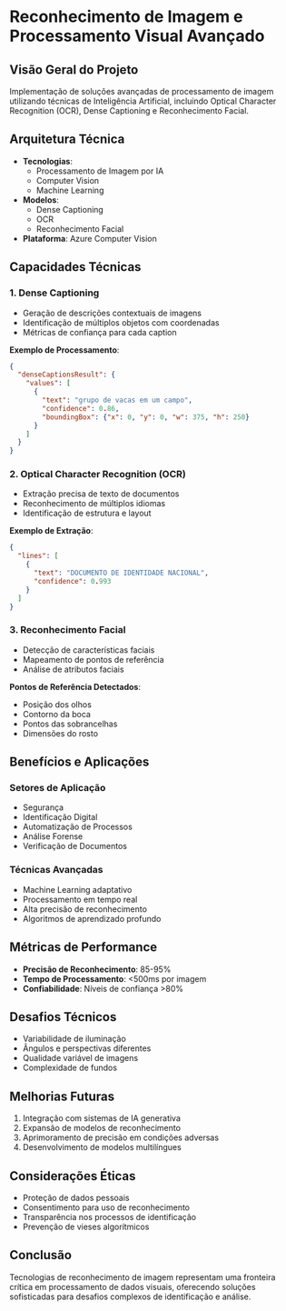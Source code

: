 # Reconhecimento de Imagem e Processamento Visual Avançado

## Visão Geral do Projeto
Implementação de soluções avançadas de processamento de imagem utilizando técnicas de Inteligência Artificial, incluindo Optical Character Recognition (OCR), Dense Captioning e Reconhecimento Facial.

## Arquitetura Técnica
- **Tecnologias**: 
  - Processamento de Imagem por IA
  - Computer Vision
  - Machine Learning
- **Modelos**: 
  - Dense Captioning
  - OCR
  - Reconhecimento Facial
- **Plataforma**: Azure Computer Vision

## Capacidades Técnicas

### 1. Dense Captioning
- Geração de descrições contextuais de imagens
- Identificação de múltiplos objetos com coordenadas
- Métricas de confiança para cada caption

**Exemplo de Processamento**:
```json
{
  "denseCaptionsResult": {
    "values": [
      {
        "text": "grupo de vacas em um campo",
        "confidence": 0.86,
        "boundingBox": {"x": 0, "y": 0, "w": 375, "h": 250}
      }
    ]
  }
}
```

### 2. Optical Character Recognition (OCR)
- Extração precisa de texto de documentos
- Reconhecimento de múltiplos idiomas
- Identificação de estrutura e layout

**Exemplo de Extração**:
```json
{
  "lines": [
    {
      "text": "DOCUMENTO DE IDENTIDADE NACIONAL",
      "confidence": 0.993
    }
  ]
}
```

### 3. Reconhecimento Facial
- Detecção de características faciais
- Mapeamento de pontos de referência
- Análise de atributos faciais

**Pontos de Referência Detectados**:
- Posição dos olhos
- Contorno da boca
- Pontos das sobrancelhas
- Dimensões do rosto

## Benefícios e Aplicações

### Setores de Aplicação
- Segurança
- Identificação Digital
- Automatização de Processos
- Análise Forense
- Verificação de Documentos

### Técnicas Avançadas
- Machine Learning adaptativo
- Processamento em tempo real
- Alta precisão de reconhecimento
- Algoritmos de aprendizado profundo

## Métricas de Performance
- **Precisão de Reconhecimento**: 85-95%
- **Tempo de Processamento**: <500ms por imagem
- **Confiabilidade**: Níveis de confiança >80%

## Desafios Técnicos
- Variabilidade de iluminação
- Ângulos e perspectivas diferentes
- Qualidade variável de imagens
- Complexidade de fundos

## Melhorias Futuras
1. Integração com sistemas de IA generativa
2. Expansão de modelos de reconhecimento
3. Aprimoramento de precisão em condições adversas
4. Desenvolvimento de modelos multilíngues

## Considerações Éticas
- Proteção de dados pessoais
- Consentimento para uso de reconhecimento
- Transparência nos processos de identificação
- Prevenção de vieses algorítmicos

## Conclusão
Tecnologias de reconhecimento de imagem representam uma fronteira crítica em processamento de dados visuais, oferecendo soluções sofisticadas para desafios complexos de identificação e análise.